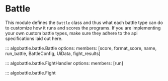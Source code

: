 
# Battle

This module defines the `Battle` class and thus what each battle type can do to customize how it runs and
scores the programs. If you are implementing your own custom battle types, make sure they adhere to the api
specifications laid out here.


::: algobattle.battle.Battle
    options:
        members: [score, format_score, name, run_battle, BattleConfig, UiData, fight_results]

::: algobattle.battle.FightHandler
    options:
        members: [run]

::: algobattle.battle.Fight
